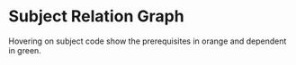 # Subject Relation Graph

Hovering on subject code show the prerequisites in orange and dependent in green.